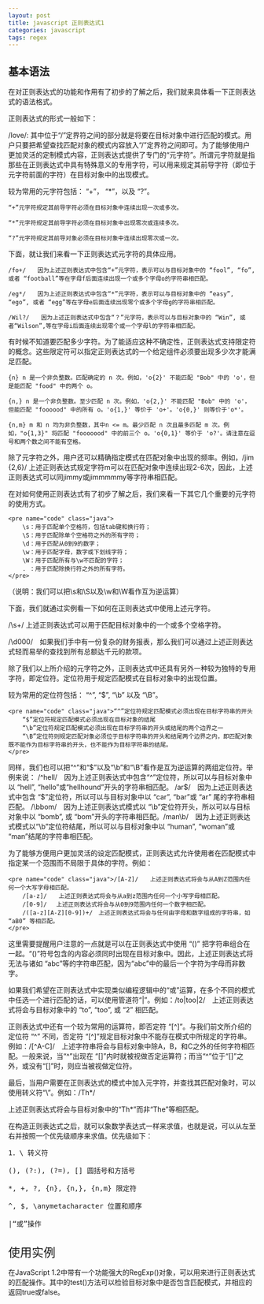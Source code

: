 ```yaml
---
layout: post
title: javascript 正则表达式1
categories: javascript
tags: regex
---
```


## 基本语法 

在对正则表达式的功能和作用有了初步的了解之后，我们就来具体看一下正则表达式的语法格式。  
   
正则表达式的形式一般如下：　　  
  
/love/: 其中位于“/”定界符之间的部分就是将要在目标对象中进行匹配的模式。用户只要把希望查找匹配对象的模式内容放入“/”定界符之间即可。为了能够使用户更加灵活的定制模式内容，正则表达式提供了专门的“元字符”。所谓元字符就是指那些在正则表达式中具有特殊意义的专用字符，可以用来规定其前导字符（即位于元字符前面的字符）在目标对象中的出现模式。 

较为常用的元字符包括： “+”， “*”，以及 “?”。  
  
    “+”元字符规定其前导字符必须在目标对象中连续出现一次或多次。  
      
    “*”元字符规定其前导字符必须在目标对象中出现零次或连续多次。  
      
    “?”元字符规定其前导对象必须在目标对象中连续出现零次或一次。  
  
下面，就让我们来看一下正则表达式元字符的具体应用。   
  
    /fo+/　　因为上述正则表达式中包含“+”元字符，表示可以与目标对象中的 “fool”, “fo”, 或者 “football”等在字母f后面连续出现一个或多个字母o的字符串相匹配。
      
    /eg*/　　因为上述正则表达式中包含“*”元字符，表示可以与目标对象中的 “easy”, “ego”, 或者 “egg”等在字母e后面连续出现零个或多个字母g的字符串相匹配。   
      
    /Wil?/　　因为上述正则表达式中包含“？”元字符，表示可以与目标对象中的 “Win”, 或者“Wilson”,等在字母i后面连续出现零个或一个字母l的字符串相匹配。   
  
有时候不知道要匹配多少字符。为了能适应这种不确定性，正则表达式支持限定符的概念。这些限定符可以指定正则表达式的一个给定组件必须要出现多少次才能满足匹配。  
  
    {n} n 是一个非负整数。匹配确定的 n 次。例如，'o{2}' 不能匹配 "Bob" 中的 'o'，但是能匹配 "food" 中的两个 o。  
      
    {n,} n 是一个非负整数。至少匹配 n 次。例如，'o{2,}' 不能匹配 "Bob" 中的 'o'，但能匹配 "foooood" 中的所有 o。'o{1,}' 等价于 'o+'。'o{0,}' 则等价于'o*'。  
      
    {n,m} m 和 n 均为非负整数，其中n <= m。最少匹配 n 次且最多匹配 m 次。例如，"o{1,3}" 将匹配 "fooooood" 中的前三个 o。'o{0,1}' 等价于 'o?'。请注意在逗号和两个数之间不能有空格。  
  
除了元字符之外，用户还可以精确指定模式在匹配对象中出现的频率。例如，/jim {2,6}/ 上述正则表达式规定字符m可以在匹配对象中连续出现2-6次，因此，上述正则表达式可以同jimmy或jimmmmmy等字符串相匹配。   

在对如何使用正则表达式有了初步了解之后，我们来看一下其它几个重要的元字符的使用方式。 

    <pre name="code" class="java">
        \s：用于匹配单个空格符，包括tab键和换行符；   
        \S：用于匹配除单个空格符之外的所有字符；   
        \d：用于匹配从0到9的数字；   
        \w：用于匹配字母，数字或下划线字符；   
        \W：用于匹配所有与\w不匹配的字符；   
        . ：用于匹配除换行符之外的所有字符。   
    </pre>  

（说明：我们可以把\s和\S以及\w和\W看作互为逆运算） 

下面，我们就通过实例看一下如何在正则表达式中使用上述元字符。 

/\s+/ 上述正则表达式可以用于匹配目标对象中的一个或多个空格字符。 

/\d000/　如果我们手中有一份复杂的财务报表，那么我们可以通过上述正则表达式轻而易举的查找到所有总额达千元的款项。   

除了我们以上所介绍的元字符之外，正则表达式中还具有另外一种较为独特的专用字符，即定位符。定位符用于规定匹配模式在目标对象中的出现位置。

较为常用的定位符包括： “^”, “$”, “\b” 以及 “\B”。  

    <pre name="code" class="java">“^”定位符规定匹配模式必须出现在目标字符串的开头  
        “$”定位符规定匹配模式必须出现在目标对象的结尾  
        “\b”定位符规定匹配模式必须出现在目标字符串的开头或结尾的两个边界之一  
        “\B”定位符则规定匹配对象必须位于目标字符串的开头和结尾两个边界之内，即匹配对象既不能作为目标字符串的开头，也不能作为目标字符串的结尾。  
    </pre>  

同样，我们也可以把“^”和“$”以及“\b”和“\B”看作是互为逆运算的两组定位符。举例来说： /^hell/　因为上述正则表达式中包含“^”定位符，所以可以与目标对象中以 “hell”, “hello”或“hellhound”开头的字符串相匹配。 /ar$/　因为上述正则表达式中包含 “$”定位符，所以可以与目标对象中以 “car”, “bar”或 “ar” 尾的字符串相匹配。 /\bbom/　因为上述正则表达式模式以 “\b”定位符开头，所以可以与目标对象中以 “bomb”, 或 “bom”开头的字符串相匹配。/man\b/　因为上述正则表达式模式以“\b”定位符结尾，所以可以与目标对象中以 “human”, “woman”或 “man”结尾的字符串相匹配。

为了能够方便用户更加灵活的设定匹配模式，正则表达式允许使用者在匹配模式中指定某一个范围而不局限于具体的字符。例如：  

    <pre name="code" class="java">/[A-Z]/　　上述正则表达式将会与从A到Z范围内任何一个大写字母相匹配。  
        /[a-z]/　　上述正则表达式将会与从a到z范围内任何一个小写字母相匹配。   
        /[0-9]/ 　上述正则表达式将会与从0到9范围内任何一个数字相匹配。   
        /([a-z][A-Z][0-9])+/　上述正则表达式将会与任何由字母和数字组成的字符串，如 “aB0” 等相匹配。  
    </pre>  

这里需要提醒用户注意的一点就是可以在正则表达式中使用 “()” 把字符串组合在一起。“()”符号包含的内容必须同时出现在目标对象中。因此，上述正则表达式将无法与诸如 “abc”等的字符串匹配，因为“abc”中的最后一个字符为字母而非数字。   

如果我们希望在正则表达式中实现类似编程逻辑中的“或”运算，在多个不同的模式中任选一个进行匹配的话，可以使用管道符“|”。例如：/to|too|2/　上述正则表达式将会与目标对象中的 “to”, “too”, 或 “2” 相匹配。 

正则表达式中还有一个较为常用的运算符，即否定符 “[^]”。与我们前文所介绍的定位符 “^” 不同，否定符 “[^]”规定目标对象中不能存在模式中所规定的字符串。例如：/[^A-C]/　上述字符串将会与目标对象中除A，B，和C之外的任何字符相匹配。一般来说，当“^”出现在 “[]”内时就被视做否定运算符；而当“^”位于“[]”之外，或没有“[]”时，则应当被视做定位符。 

最后，当用户需要在正则表达式的模式中加入元字符，并查找其匹配对象时，可以使用转义符“\”。例如：/Th\*/ 

上述正则表达式将会与目标对象中的“Th*”而非“The”等相匹配。  

在构造正则表达式之后，就可以象数学表达式一样来求值，也就是说，可以从左至右并按照一个优先级顺序来求值。优先级如下：  
    <pre name="code" class="java">1．\ 转义符  
        (), (?:), (?=), [] 圆括号和方括号  
        *, +, ?, {n}, {n,}, {n,m} 限定符  
        ^, $, \anymetacharacter 位置和顺序  
        |“或”操作  
    </pre>  
  
<span style="font-size: 18pt;">使用实例</span>   

在JavaScript 1.2中带有一个功能强大的RegExp()对象，可以用来进行正则表达式的匹配操作。其中的test()方法可以检验目标对象中是否包含匹配模式，并相应的返回true或false。